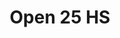 ---
title: "Open 25 HS"
url: /ciudad-autonoma-de-buenos-aires/open-25-hs-viamonte-2/
shop: comodidad
---